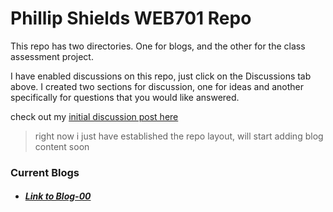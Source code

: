 # Phillip Shields WEB701 Repo

This repo has two directories. One for blogs, and the other for the class assessment project.

I have enabled discussions on this repo, just click on the Discussions tab above. I created two sections for discussion, one for ideas and another specifically for questions that you would like answered.

check out my [initial discussion post here](https://github.com/Phillip-D-Shields/web701-repo/discussions/1)

> right now i just have established the repo layout, will start adding blog content soon

### Current Blogs
- ##### [Link to Blog-00](https://github.com/Phillip-D-Shields/web701-repo/blob/master/blogs/blog-00.md)
